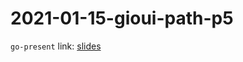 # 2021-01-15-gioui-path-p5

`go-present` link: [slides](https://talks.godoc.org/github.com/sbinet/talks/2021/2021-01-15-gioui-path-p5/talk.slide)
